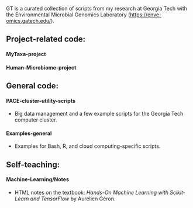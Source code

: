 GT is a curated collection of scripts from my research at Georgia Tech with the Environmental Microbial Genomics Laboratory (https://enve-omics.gatech.edu/).

## Project-related code:

#### MyTaxa-project

#### Human-Microbiome-project

## General code:

#### PACE-cluster-utility-scripts
* Big data management and a few example scripts for the Georgia Tech computer cluster.

#### Examples-general
* Examples for Bash, R, and cloud computing-specific scripts.

## Self-teaching:

#### Machine-Learning/Notes
* HTML notes on the textbook: _Hands-On Machine Learning with Scikit-Learn and TensorFlow_ by Aurélien Géron.
